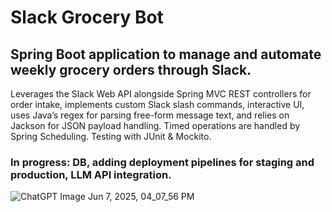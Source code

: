 # Slack Grocery Bot
## Spring Boot application to manage and automate weekly grocery orders through Slack.
Leverages the Slack Web API alongside Spring MVC
REST controllers for order intake, implements custom Slack slash commands,
interactive UI, uses Java’s regex for
parsing free-form message text, and relies on Jackson
for JSON payload handling. Timed operations are
handled by Spring Scheduling. Testing with JUnit & Mockito.
### In progress: DB, adding deployment pipelines for staging and production, LLM API integration.
![ChatGPT Image Jun 7, 2025, 04_07_56 PM](https://github.com/user-attachments/assets/5dfc79ac-717e-4174-8422-bd1ce7544715)
